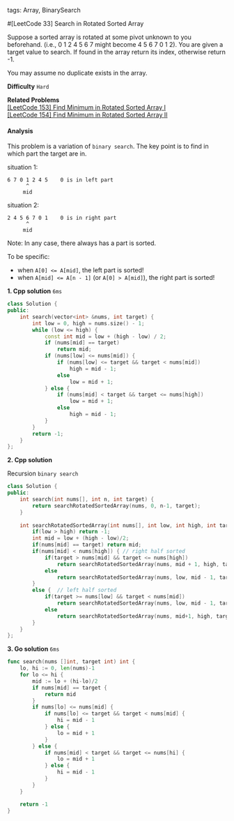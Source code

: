 tags: Array, BinarySearch

#[LeetCode 33] Search in Rotated Sorted Array

Suppose a sorted array is rotated at some pivot unknown to you beforehand.
(i.e., 0 1 2 4 5 6 7 might become 4 5 6 7 0 1 2).
You are given a target value to search. If found in the array return its index, otherwise return -1.

You may assume no duplicate exists in the array. 

**Difficulty**
`Hard`

**Related Problems**  
[[LeetCode 153] Find Minimum in Rotated Sorted Array I]()  
[[LeetCode 154] Find Minimum in Rotated Sorted Array II]()

#### Analysis

This problem is a variation of `binary search`.
The key point is to find in which part the target are in.

situation 1:

    6 7 0 1 2 4 5    0 is in left part
          ^
         mid

situation 2:

    2 4 5 6 7 0 1    0 is in right part
          ^
         mid     

Note: In any case, there always has a part is sorted.   

To be specific:

 * when `A[0] <= A[mid]`, the left part is sorted!
 * when `A[mid] <= A[n - 1]` (or `A[0] > A[mid]`), the right part is sorted!


**1. Cpp solution** `6ms`

```cpp
class Solution {
public:
    int search(vector<int> &nums, int target) {
        int low = 0, high = nums.size() - 1;
        while (low <= high) {
            const int mid = low + (high - low) / 2;
            if (nums[mid] == target)
                return mid;
            if (nums[low] <= nums[mid]) {
                if (nums[low] <= target && target < nums[mid])
                    high = mid - 1;
                else
                    low = mid + 1;
            } else {
                if (nums[mid] < target && target <= nums[high])
                    low = mid + 1;
                else
                    high = mid - 1;
            }
        }
        return -1;
    }
};
```

**2. Cpp solution**

Recursion `binary search`

```cpp
class Solution {
public:
    int search(int nums[], int n, int target) {
        return searchRotatedSortedArray(nums, 0, n-1, target);
    }
    
    int searchRotatedSortedArray(int nums[], int low, int high, int target) {
        if(low > high) return -1;
        int mid = low + (high - low)/2;
        if(nums[mid] == target) return mid;
        if(nums[mid] < nums[high]) { // right half sorted
            if(target > nums[mid] && target <= nums[high])
                return searchRotatedSortedArray(nums, mid + 1, high, target);
            else
                return searchRotatedSortedArray(nums, low, mid - 1, target);
        }
        else {  // left half sorted
            if(target >= nums[low] && target < nums[mid]) 
                return searchRotatedSortedArray(nums, low, mid - 1, target);
            else
                return searchRotatedSortedArray(nums, mid+1, high, target);
        }
    }
};
```


**3. Go solution** `6ms`

```go
func search(nums []int, target int) int {
    lo, hi := 0, len(nums)-1
    for lo <= hi {
        mid := lo + (hi-lo)/2
        if nums[mid] == target {
            return mid
        }
        if nums[lo] <= nums[mid] {
            if nums[lo] <= target && target < nums[mid] {
                hi = mid - 1
            } else {
                lo = mid + 1
            }
        } else {
            if nums[mid] < target && target <= nums[hi] {
                lo = mid + 1
            } else {
                hi = mid - 1
            }
        }
    }

    return -1
}
```




